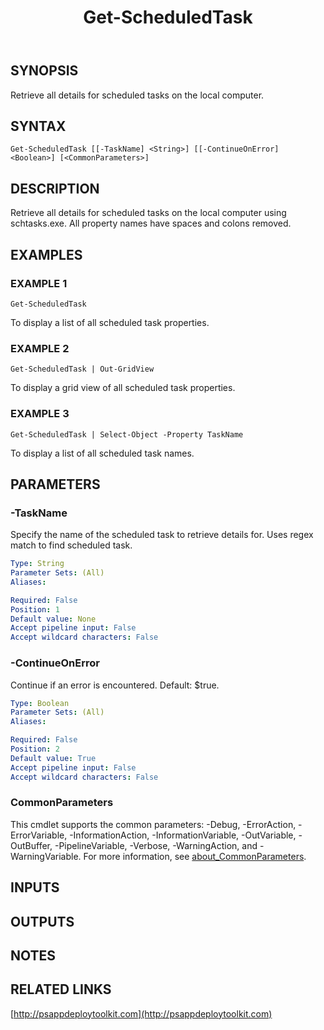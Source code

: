 ﻿---
title: Get-ScheduledTask
editLink: false
isShowComments: false
external help file: PSAppDeployToolkit-help.xml
Module Name: PSAppDeployToolkit
online version: http://psappdeploytoolkit.com
schema: 2.0.0
---

## SYNOPSIS
Retrieve all details for scheduled tasks on the local computer.

## SYNTAX

```
Get-ScheduledTask [[-TaskName] <String>] [[-ContinueOnError] <Boolean>] [<CommonParameters>]
```

## DESCRIPTION
Retrieve all details for scheduled tasks on the local computer using schtasks.exe.
All property names have spaces and colons removed.

## EXAMPLES

### EXAMPLE 1
```
Get-ScheduledTask
```

To display a list of all scheduled task properties.

### EXAMPLE 2
```
Get-ScheduledTask | Out-GridView
```

To display a grid view of all scheduled task properties.

### EXAMPLE 3
```
Get-ScheduledTask | Select-Object -Property TaskName
```

To display a list of all scheduled task names.

## PARAMETERS

### -TaskName
Specify the name of the scheduled task to retrieve details for.
Uses regex match to find scheduled task.

```yaml
Type: String
Parameter Sets: (All)
Aliases:

Required: False
Position: 1
Default value: None
Accept pipeline input: False
Accept wildcard characters: False
```

### -ContinueOnError
Continue if an error is encountered.
Default: $true.

```yaml
Type: Boolean
Parameter Sets: (All)
Aliases:

Required: False
Position: 2
Default value: True
Accept pipeline input: False
Accept wildcard characters: False
```

### CommonParameters
This cmdlet supports the common parameters: -Debug, -ErrorAction, -ErrorVariable, -InformationAction, -InformationVariable, -OutVariable, -OutBuffer, -PipelineVariable, -Verbose, -WarningAction, and -WarningVariable. For more information, see [about_CommonParameters](http://go.microsoft.com/fwlink/?LinkID=113216).

## INPUTS

## OUTPUTS

## NOTES

## RELATED LINKS

[http://psappdeploytoolkit.com](http://psappdeploytoolkit.com)

